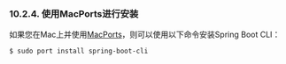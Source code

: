 ### 10.2.4. 使用MacPorts进行安装

如果您在Mac上并使用[MacPorts](http://www.macports.org/)，则可以使用以下命令安装Spring Boot CLI：
```shell
$ sudo port install spring-boot-cli
```
